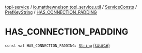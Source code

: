 [topl-service](../../../index.md) / [io.matthewnelson.topl_service.util](../../index.md) / [ServiceConsts](../index.md) / [PrefKeyString](index.md) / [HAS_CONNECTION_PADDING](./-h-a-s_-c-o-n-n-e-c-t-i-o-n_-p-a-d-d-i-n-g.md)

# HAS_CONNECTION_PADDING

`const val HAS_CONNECTION_PADDING: `[`String`](https://kotlinlang.org/api/latest/jvm/stdlib/kotlin/-string/index.html) [(source)](https://github.com/05nelsonm/TorOnionProxyLibrary-Android/blob/master/topl-service/src/main/java/io/matthewnelson/topl_service/util/ServiceConsts.kt#L134)